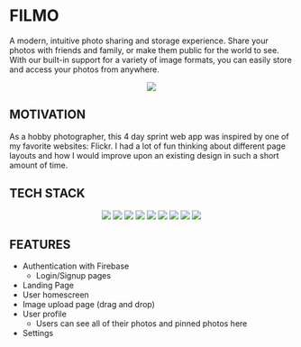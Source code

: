 # FILMO
A modern, intuitive photo sharing and storage experience. Share your photos with friends and family, or make them public for the world to see. With our built-in support for a variety of image formats, you can easily store and access your photos from anywhere. 

<div align="center" width="100%">
  <img src="https://user-images.githubusercontent.com/102894133/218204828-8433138b-0131-4285-9917-71275ed3aa99.png" />
</div>

## MOTIVATION
As a hobby photographer, this 4 day sprint web app was inspired by one of my favorite websites: Flickr. I had a lot of fun thinking about different page layouts and how I would improve upon an existing design in such a short amount of time.

## TECH STACK
<div align="center" width="100%">
  <img src="https://img.shields.io/badge/react-%2320232a.svg?style=for-the-badge&logo=react&logoColor=%2361DAFB" />
  <img src="https://img.shields.io/badge/React_Router-CA4245?style=for-the-badge&logo=react-router&logoColor=white" />
  <img src="https://img.shields.io/badge/vite-%23646CFF.svg?style=for-the-badge&logo=vite&logoColor=white" />
  <img src="https://img.shields.io/badge/tailwindcss-%2338B2AC.svg?style=for-the-badge&logo=tailwind-css&logoColor=white" />
  <img src="https://img.shields.io/badge/node.js-6DA55F?style=for-the-badge&logo=node.js&logoColor=white" />
  <img src="https://img.shields.io/badge/express.js-%23404d59.svg?style=for-the-badge&logo=express&logoColor=%2361DAFB" />
  <img src="https://img.shields.io/badge/firebase-%23039BE5.svg?style=for-the-badge&logo=firebase" />
  <img src="https://img.shields.io/badge/postgres-%23316192.svg?style=for-the-badge&logo=postgresql&logoColor=white" />
  <img src="https://img.shields.io/badge/-AWS-232F3E?logo=amazonaws&logoColor=white&style=for-the-badge" />
</div>

## FEATURES
* Authentication with Firebase
  * Login/Signup pages
* Landing Page
* User homescreen
* Image upload page (drag and drop)
* User profile
  * Users can see all of their photos and pinned photos here
* Settings
